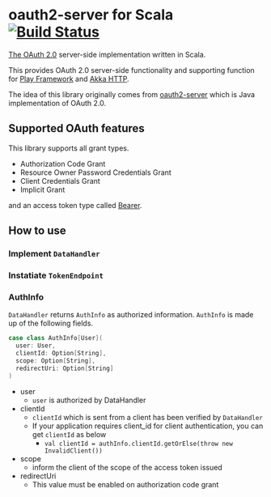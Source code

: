 # oauth2-server for Scala [![Build Status](https://travis-ci.org/nulab/scala-oauth2-provider.svg?branch=master)](https://travis-ci.org/nulab/scala-oauth2-provider)

[The OAuth 2.0](http://tools.ietf.org/html/rfc6749) server-side implementation written in Scala.

This provides OAuth 2.0 server-side functionality and supporting function for [Play Framework](http://www.playframework.com/) and [Akka HTTP](http://akka.io/).

The idea of this library originally comes from [oauth2-server](https://github.com/yoichiro/oauth2-server) which is Java implementation of OAuth 2.0.

## Supported OAuth features

This library supports all grant types.

- Authorization Code Grant
- Resource Owner Password Credentials Grant
- Client Credentials Grant
- Implicit Grant

and an access token type called [Bearer](http://tools.ietf.org/html/rfc6750).

## How to use

### Implement `DataHandler`

### Instatiate `TokenEndpoint`

### AuthInfo

`DataHandler` returns `AuthInfo` as authorized information.
`AuthInfo` is made up of the following fields.

```scala
case class AuthInfo[User](
  user: User,
  clientId: Option[String],
  scope: Option[String],
  redirectUri: Option[String]
)
```

- user
  - `user` is authorized by DataHandler
- clientId
  - `clientId` which is sent from a client has been verified by `DataHandler`
  - If your application requires client_id for client authentication, you can get `clientId` as below
    - `val clientId = authInfo.clientId.getOrElse(throw new InvalidClient())`
- scope
  - inform the client of the scope of the access token issued
- redirectUri
  - This value must be enabled on authorization code grant
